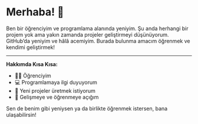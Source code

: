 # Merhaba! 👋

Ben bir öğrenciyim ve programlama alanında yeniyim. Şu anda herhangi bir projem yok ama yakın zamanda projeler geliştirmeyi düşünüyorum. GitHub’da yeniyim ve hâlâ acemiyim. Burada bulunma amacım öğrenmek ve kendimi geliştirmek!

---

**Hakkımda Kısa Kısa:**
- 👨‍🎓 Öğrenciyim
- 💻 Programlamaya ilgi duyuyorum
- 🚀 Yeni projeler üretmek istiyorum
- 🌱 Gelişmeye ve öğrenmeye açığım

Sen de benim gibi yeniysen ya da birlikte öğrenmek istersen, bana ulaşabilirsin!
